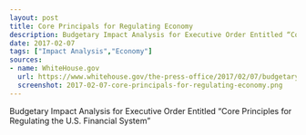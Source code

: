 ```yaml
---
layout: post
title: Core Principals for Regulating Economy
description: Budgetary Impact Analysis for Executive Order Entitled “Core Principles for Regulating the U.S. Financial System”
date: 2017-02-07
tags: ["Impact Analysis","Economy"]
sources: 
- name: WhiteHouse.gov
  url: https://www.whitehouse.gov/the-press-office/2017/02/07/budgetary-impact-analysis-executive-order-entitled-core-principles
  screenshot: 2017-02-07-core-principals-for-regulating-economy.png
---
```

Budgetary Impact Analysis for Executive Order Entitled “Core Principles for Regulating the U.S. Financial System”